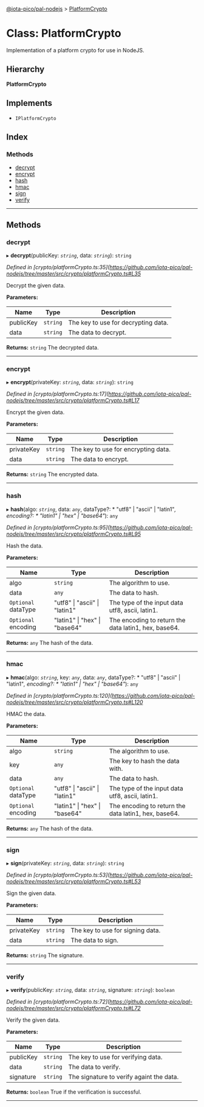 [@iota-pico/pal-nodejs](../README.md) > [PlatformCrypto](../classes/platformcrypto.md)

# Class: PlatformCrypto

Implementation of a platform crypto for use in NodeJS.

## Hierarchy

**PlatformCrypto**

## Implements

* `IPlatformCrypto`

## Index

### Methods

* [decrypt](platformcrypto.md#decrypt)
* [encrypt](platformcrypto.md#encrypt)
* [hash](platformcrypto.md#hash)
* [hmac](platformcrypto.md#hmac)
* [sign](platformcrypto.md#sign)
* [verify](platformcrypto.md#verify)

---

## Methods

<a id="decrypt"></a>

###  decrypt

▸ **decrypt**(publicKey: *`string`*, data: *`string`*): `string`

*Defined in [crypto/platformCrypto.ts:35](https://github.com/iota-pico/pal-nodejs/tree/master/src/crypto/platformCrypto.ts#L35*

Decrypt the given data.

**Parameters:**

| Name | Type | Description |
| ------ | ------ | ------ |
| publicKey | `string` |  The key to use for decrypting data. |
| data | `string` |  The data to decrypt. |

**Returns:** `string`
The decrypted data.

___
<a id="encrypt"></a>

###  encrypt

▸ **encrypt**(privateKey: *`string`*, data: *`string`*): `string`

*Defined in [crypto/platformCrypto.ts:17](https://github.com/iota-pico/pal-nodejs/tree/master/src/crypto/platformCrypto.ts#L17*

Encrypt the given data.

**Parameters:**

| Name | Type | Description |
| ------ | ------ | ------ |
| privateKey | `string` |  The key to use for encrypting data. |
| data | `string` |  The data to encrypt. |

**Returns:** `string`
The encrypted data.

___
<a id="hash"></a>

###  hash

▸ **hash**(algo: *`string`*, data: *`any`*, dataType?: * "utf8" &#124; "ascii" &#124; "latin1"*, encoding?: * "latin1" &#124; "hex" &#124; "base64"*): `any`

*Defined in [crypto/platformCrypto.ts:95](https://github.com/iota-pico/pal-nodejs/tree/master/src/crypto/platformCrypto.ts#L95*

Hash the data.

**Parameters:**

| Name | Type | Description |
| ------ | ------ | ------ |
| algo | `string` |  The algorithm to use. |
| data | `any` |  The data to hash. |
| `Optional` dataType |  "utf8" &#124; "ascii" &#124; "latin1"|  The type of the input data utf8, ascii, latin1. |
| `Optional` encoding |  "latin1" &#124; "hex" &#124; "base64"|  The encoding to return the data latin1, hex, base64. |

**Returns:** `any`
The hash of the data.

___
<a id="hmac"></a>

###  hmac

▸ **hmac**(algo: *`string`*, key: *`any`*, data: *`any`*, dataType?: * "utf8" &#124; "ascii" &#124; "latin1"*, encoding?: * "latin1" &#124; "hex" &#124; "base64"*): `any`

*Defined in [crypto/platformCrypto.ts:120](https://github.com/iota-pico/pal-nodejs/tree/master/src/crypto/platformCrypto.ts#L120*

HMAC the data.

**Parameters:**

| Name | Type | Description |
| ------ | ------ | ------ |
| algo | `string` |  The algorithm to use. |
| key | `any` |  The key to hash the data with. |
| data | `any` |  The data to hash. |
| `Optional` dataType |  "utf8" &#124; "ascii" &#124; "latin1"|  The type of the input data utf8, ascii, latin1. |
| `Optional` encoding |  "latin1" &#124; "hex" &#124; "base64"|  The encoding to return the data latin1, hex, base64. |

**Returns:** `any`
The hash of the data.

___
<a id="sign"></a>

###  sign

▸ **sign**(privateKey: *`string`*, data: *`string`*): `string`

*Defined in [crypto/platformCrypto.ts:53](https://github.com/iota-pico/pal-nodejs/tree/master/src/crypto/platformCrypto.ts#L53*

Sign the given data.

**Parameters:**

| Name | Type | Description |
| ------ | ------ | ------ |
| privateKey | `string` |  The key to use for signing data. |
| data | `string` |  The data to sign. |

**Returns:** `string`
The signature.

___
<a id="verify"></a>

###  verify

▸ **verify**(publicKey: *`string`*, data: *`string`*, signature: *`string`*): `boolean`

*Defined in [crypto/platformCrypto.ts:72](https://github.com/iota-pico/pal-nodejs/tree/master/src/crypto/platformCrypto.ts#L72*

Verify the given data.

**Parameters:**

| Name | Type | Description |
| ------ | ------ | ------ |
| publicKey | `string` |  The key to use for verifying data. |
| data | `string` |  The data to verify. |
| signature | `string` |  The signature to verify againt the data. |

**Returns:** `boolean`
True if the verification is successful.

___

